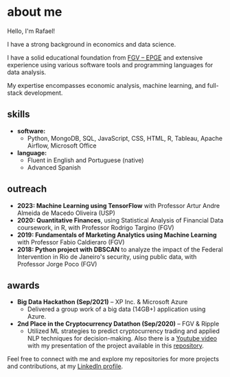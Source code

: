 # about me

Hello, I'm Rafael!

I have a strong background in economics and data science.

I have a solid educational foundation from [FGV – EPGE](https://epge.fgv.br/en) and extensive experience using various software tools and programming languages for data analysis.

My expertise encompasses economic analysis, machine learning, and full-stack development.

## skills

- **software:**
  - Python, MongoDB, SQL, JavaScript, CSS, HTML, R, Tableau, Apache Airflow, Microsoft Office
- **language:**
  - Fluent in English and Portuguese (native)
  - Advanced Spanish

## outreach

- **2023: Machine Learning using TensorFlow** with Professor Artur Andre Almeida de Macedo Oliveira (USP)
- **2020: Quantitative Finances**, using Statistical Analysis of Financial Data coursework, in R, with Professor Rodrigo Targino (FGV)
- **2019: Fundamentals of Marketing Analytics using Machine Learning** with Professor Fabio Caldieraro (FGV)
- **2018: Python project with DBSCAN** to analyze the impact of the Federal Intervention in Rio de Janeiro's security, using public data, with Professor Jorge Poco (FGV)

## awards

- **Big Data Hackathon (Sep/2021)** – XP Inc. & Microsoft Azure
  - Delivered a group work of a big data (14GB+) application using Azure.
- **2nd Place in the Cryptocurrency Datathon (Sep/2020)** – FGV & Ripple
  - Utilized ML strategies to predict cryptocurrency trading and applied NLP techniques for decision-making. Also there is a [Youtube video](https://youtu.be/_aCNF3jHSss?t=671) with my presentation of the project available in this [repository](https://github.com/kojabawa/pirates).

Feel free to connect with me and explore my repositories for more projects and contributions, at my [LinkedIn profile](https://www.linkedin.com/in/rkovashikawa/).
